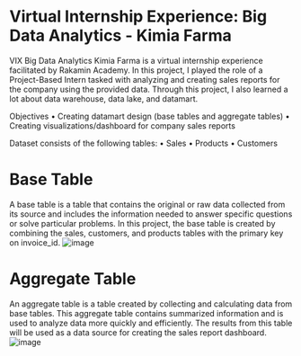 # Virtual Internship Experience: Big Data Analytics - Kimia Farma

VIX Big Data Analytics Kimia Farma is a virtual internship experience facilitated by Rakamin Academy. In this project, I played the role of a Project-Based Intern tasked with analyzing and creating sales reports for the company using the provided data. Through this project, I also learned a lot about data warehouse, data lake, and datamart.

Objectives
•	Creating datamart design (base tables and aggregate tables)
•	Creating visualizations/dashboard for company sales reports

Dataset consists of the following tables:
•	Sales
•	Products
•	Customers

# Base Table 

A base table is a table that contains the original or raw data collected from its source and includes the information needed to answer specific questions or solve particular problems. In this project, the base table is created by combining the sales, customers, and products tables with the primary key on invoice_id.
![image](https://github.com/aldilahariwibowo/Sales-Report-Kimia-Farma/assets/80616937/ee45145c-e490-490a-9f2c-d90e51fa9ae3)


# Aggregate Table 

An aggregate table is a table created by collecting and calculating data from base tables. This aggregate table contains summarized information and is used to analyze data more quickly and efficiently. The results from this table will be used as a data source for creating the sales report dashboard.
![image](https://github.com/aldilahariwibowo/Sales-Report-Kimia-Farma/assets/80616937/1a602a08-e52a-4b70-9fec-12b0d6ab5988)



